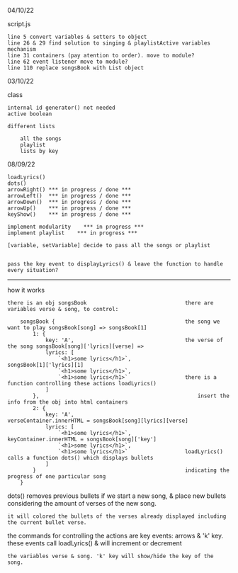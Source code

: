 04/10/22

script.js

    line 5 convert variables & setters to object
    line 26 & 29 find solution to singing & playlistActive variables mechanism
    line 31 containers (pay atention to order). move to module?
    line 62 event listener move to module?
    line 110 replace songsBook with List object

03/10/22

class

    internal id generator() not needed
    active boolean

    different lists

        all the songs
        playlist
        lists by key

08/09/22

    loadLyrics()
    dots()
    arrowRight() *** in progress / done ***
    arrowLeft()  *** in progress / done ***
    arrowDown()  *** in progress / done ***
    arrowUp()    *** in progress / done ***
    keyShow()    *** in progress / done ***

    implement modularity    *** in progress ***
    implement playlist    *** in progress ***

    [variable, setVariable] decide to pass all the songs or playlist


    pass the key event to displayLyrics() & leave the function to handle every situation?

---

how it works

    there is an obj songsBook                               there are variables verse & song, to control:

        songsBook {                                         the song we want to play songsBook[song] => songsBook[1]
            1: {
                key: 'A',                                   the verse of the song songsBook[song]['lyrics][verse] =>
                lyrics: [
                    `<h1>some lyrics</h1>`,                     songsBook[1]['lyrics][1]
                    `<h1>some lyrics</h1>`,
                    `<h1>some lyrics</h1>`                  there is a function controlling these actions loadLyrics()
                ]
            },                                                  insert the info from the obj into html containers
            2: {
                key: 'A',                                       verseContainer.innerHTML = songsBook[song][lyrics][verse]
                lyrics: [
                    `<h1>some lyrics</h1>`,                     keyContainer.innerHTML = songsBook[song]['key']
                    `<h1>some lyrics</h1>`,
                    `<h1>some lyrics</h1>`                  loadLyrics() calls a function dots() which displays bullets
                ]
            }                                               indicating the progress of one particular song
        }

dots() removes previous bullets if we start a new song, & place new bullets considering the amount of verses of the new song.

    it will colored the bullets of the verses already displayed including the current bullet verse.

the commands for controlling the actions are key events: arrows & 'k' key. these events call loadLyrics() & will increment or decrement

    the variables verse & song. 'k' key will show/hide the key of the song.
